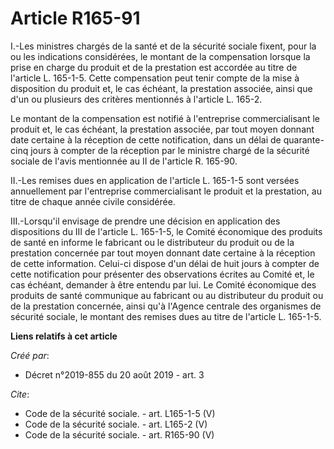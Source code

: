 # Article R165-91

I.-Les ministres chargés de la santé et de la sécurité sociale fixent, pour la ou les indications considérées, le montant de
la compensation lorsque la prise en charge du produit et de la prestation est accordée au titre de l'article L. 165-1-5.
Cette compensation peut tenir compte de la mise à disposition du produit et, le cas échéant, la prestation associée, ainsi
que d'un ou plusieurs des critères mentionnés à l'article L. 165-2. 

Le montant de la compensation est notifié à l'entreprise commercialisant le produit et, le cas échéant, la prestation
associée, par tout moyen donnant date certaine à la réception de cette notification, dans un délai de quarante-cinq jours à
compter de la réception par le ministre chargé de la sécurité sociale de l'avis mentionnée au II de l'article R. 165-90. 

II.-Les remises dues en application de l'article L. 165-1-5 sont versées annuellement par l'entreprise commercialisant le
produit et la prestation, au titre de chaque année civile considérée. 

III.-Lorsqu'il envisage de prendre une décision en application des dispositions du III de l'article L. 165-1-5, le Comité
économique des produits de santé en informe le fabricant ou le distributeur du produit ou de la prestation concernée par tout
moyen donnant date certaine à la réception de cette information. Celui-ci dispose d'un délai de huit jours à compter de cette
notification pour présenter des observations écrites au Comité et, le cas échéant, demander à être entendu par lui. Le Comité
économique des produits de santé communique au fabricant ou au distributeur du produit ou de la prestation concernée, ainsi
qu'à l'Agence centrale des organismes de sécurité sociale, le montant des remises dues au titre de l'article L. 165-1-5.

**Liens relatifs à cet article**

_Créé par_:

  - Décret n°2019-855 du 20 août 2019 - art. 3

_Cite_:

  - Code de la sécurité sociale. - art. L165-1-5 (V)
  - Code de la sécurité sociale. - art. L165-2 (V)
  - Code de la sécurité sociale. - art. R165-90 (V)
